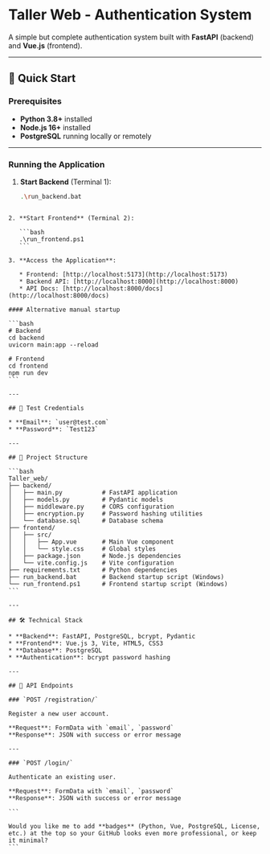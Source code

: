 
# Taller Web - Authentication System

A simple but complete authentication system built with **FastAPI** (backend) and **Vue.js** (frontend).

---

## 🚀 Quick Start

### Prerequisites
- **Python 3.8+** installed  
- **Node.js 16+** installed  
- **PostgreSQL** running locally or remotely  

---

### Running the Application

1. **Start Backend** (Terminal 1):
   ```bash
   .\run_backend.bat
````

2. **Start Frontend** (Terminal 2):

   ```bash
   .\run_frontend.ps1
   ```

3. **Access the Application**:

   * Frontend: [http://localhost:5173](http://localhost:5173)
   * Backend API: [http://localhost:8000](http://localhost:8000)
   * API Docs: [http://localhost:8000/docs](http://localhost:8000/docs)

#### Alternative manual startup

```bash
# Backend
cd backend
uvicorn main:app --reload

# Frontend
cd frontend
npm run dev
```

---

## 🔑 Test Credentials

* **Email**: `user@test.com`
* **Password**: `Test123`

---

## 📁 Project Structure

```bash
Taller_web/
├── backend/
│   ├── main.py           # FastAPI application
│   ├── models.py         # Pydantic models
│   ├── middleware.py     # CORS configuration
│   ├── encryption.py     # Password hashing utilities
│   └── database.sql      # Database schema
├── frontend/
│   ├── src/
│   │   ├── App.vue       # Main Vue component
│   │   └── style.css     # Global styles
│   ├── package.json      # Node.js dependencies
│   └── vite.config.js    # Vite configuration
├── requirements.txt      # Python dependencies
├── run_backend.bat       # Backend startup script (Windows)
└── run_frontend.ps1      # Frontend startup script (Windows)
```

---

## 🛠️ Technical Stack

* **Backend**: FastAPI, PostgreSQL, bcrypt, Pydantic
* **Frontend**: Vue.js 3, Vite, HTML5, CSS3
* **Database**: PostgreSQL
* **Authentication**: bcrypt password hashing

---

## 📡 API Endpoints

### `POST /registration/`

Register a new user account.

**Request**: FormData with `email`, `password`
**Response**: JSON with success or error message

---

### `POST /login/`

Authenticate an existing user.

**Request**: FormData with `email`, `password`
**Response**: JSON with success or error message

```

Would you like me to add **badges** (Python, Vue, PostgreSQL, License, etc.) at the top so your GitHub looks even more professional, or keep it minimal?
```
